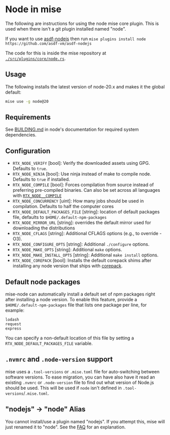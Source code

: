 # Node in mise

The following are instructions for using the node mise core plugin. This is used when there isn't a
git plugin installed named "node".

If you want to use [asdf-nodejs](https://github.com/asdf-vm/asdf-nodejs) 
then run `mise plugins install node https://github.com/asdf-vm/asdf-nodejs`

The code for this is inside the mise repository at [`./src/plugins/core/node.rs`](https://github.com/jdx/mise/blob/main/src/plugins/core/node.rs).

## Usage

The following installs the latest version of node-20.x and makes it the global
default:

```sh
mise use -g node@20
```

## Requirements

See [BUILDING.md](https://github.com/nodejs/node/blob/main/BUILDING.md#building-nodejs-on-supported-platforms) in node's documentation for
required system dependencies.

## Configuration

- `RTX_NODE_VERIFY` [bool]: Verify the downloaded assets using GPG. Defaults to `true`.
- `RTX_NODE_NINJA` [bool]: Use ninja instead of make to compile node. Defaults to `true` if installed.
- `RTX_NODE_COMPILE` [bool]: Forces compilation from source instead of preferring pre-compiled binaries. Can also be set across all languages with [`RTX_NODE__COMPILE`](https://github.com/jdx/mise#mise_node_compile1)
- `RTX_NODE_CONCURRENCY` [uint]: How many jobs should be used in compilation. Defaults to half the computer cores
- `RTX_NODE_DEFAULT_PACKAGES_FILE` [string]: location of default packages file, defaults to `$HOME/.default-npm-packages`
- `RTX_NODE_MIRROR_URL` [string]: overrides the default mirror used for downloading the distributions
- `RTX_NODE_CFLAGS` [string]: Additional CFLAGS options (e.g., to override -O3).
- `RTX_NODE_CONFIGURE_OPTS` [string]: Additional `./configure` options.
- `RTX_NODE_MAKE_OPTS` [string]: Additional `make` options.
- `RTX_NODE_MAKE_INSTALL_OPTS` [string]: Additional `make install` options.
- `RTX_NODE_COREPACK` [bool]: Installs the default corepack shims after installing any node version that ships with [corepack](https://github.com/nodejs/corepack).

## Default node packages

mise-node can automatically install a default set of npm packages right after installing a node version. To enable this feature, provide a `$HOME/.default-npm-packages` file that lists one package per line, for example:

```text
lodash
request
express
```

You can specify a non-default location of this file by setting a `RTX_NODE_DEFAULT_PACKAGES_FILE` variable.

## `.nvmrc` and `.node-version` support

mise uses a `.tool-versions` or `.mise.toml` file for auto-switching between software versions. To ease migration, you can have also have it read an existing `.nvmrc` or `.node-version` file to find out what version of Node.js should be used. This will be used if `node` isn't defined in `.tool-versions`/`.mise.toml`.

## "nodejs" -> "node" Alias

You cannot install/use a plugin named "nodejs". If you attempt this, mise will just renamed it to
"node". See the [FAQ](https://github.com/jdx/mise#what-is-the-difference-between-nodejs-and-node-or-golang-and-go)
for an explanation.
